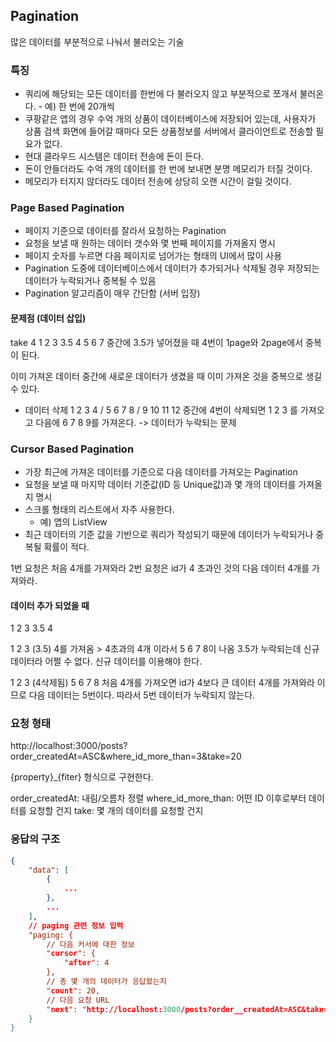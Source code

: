 ## Pagination

많은 데이터를 부분적으로 나눠서 불러오는 기술

### 특징

- 쿼리에 해당되는 모든 데이터를 한번에 다 불러오지 않고 부분적으로 쪼개서 불러온다. - 예) 한 번에 20개씩
- 쿠팡같은 앱의 경우 수억 개의 상품이 데이터베이스에 저장되어 있는데, 사용자가 상품 검색 화면에 들어갈 때마다 모든 상품정보를 서버에서 클라이언트로 전송할 필요가 없다.
- 현대 클라우드 시스템은 데이터 전송에 돈이 든다.
- 돈이 안들더라도 수억 개의 데이터를 한 번에 보내면 분명 메모리가 터질 것이다.
- 메모리가 터지지 않더라도 데이터 전송에 상당히 오랜 시간이 걸릴 것이다.

### Page Based Pagination

- 페이지 기준으로 데이터를 잘라서 요청하는 Pagination
- 요청을 보낼 때 원하는 데이터 갯수와 몇 번째 페이지를 가져올지 명시
- 페이지 숫자를 누르면 다음 페이지로 넘어가는 형태의 UI에서 많이 사용
- Pagination 도중에 데이터베이스에서 데이터가 추가되거나 삭제될 경우 저장되는 데이터가 누락되거나 중복될 수 있음
- Pagination 알고리즘이 매우 간단함 (서버 입장)

#### 문제점 (데이터 삽입)

take 4
1 2 3 3.5 4 5 6 7
중간에 3.5가 넣어졌을 때 4번이 1page와 2page에서 중복이 된다.

이미 가져온 데이터 중간에 새로운 데이터가 생겼을 때 이미 가져온 것을 중복으로 생길 수 있다.

- 데이터 삭제
  1 2 3 4 / 5 6 7 8 / 9 10 11 12
  중간에 4번이 삭제되면 1 2 3 를 가져오고 다음에 6 7 8 9를 가져온다.
  -> 데이터가 누락되는 문제

### Cursor Based Pagination

- 가장 최근에 가져온 데이터를 기준으로 다음 데이터를 가져오는 Pagination
- 요청을 보낼 때 마지막 데이터 기준값(ID 등 Unique값)과 몇 개의 데이터를 가져올지 명시
- 스크롤 형태의 리스트에서 자주 사용한다.
  - 예) 앱의 ListView
- 최근 데이터의 기준 값을 기반으로 쿼리가 작성되기 때문에 데이터가 누락되거나 중복될 확률이 적다.

1번 요청은 처음 4개를 가져와라
2번 요청은 id가 4 초과인 것의 다음 데이터 4개를 가져와라.

#### 데이터 추가 되었을 때

1 2 3 3.5 4

1 2 3 (3.5) 4를 가져옴 > 4초과의 4개 이라서 5 6 7 8이 나옴
3.5가 누락되는데 신규데이터라 어쩔 수 없다. 신규 데이터를 이용해야 한다.

1 2 3 (4삭제됨) 5 6 7 8
처음 4개를 가져오면 id가 4보다 큰 데이터 4개를 가져와라 이므로 다음 데이터는 5번이다.
따라서 5번 데이터가 누락되지 않는다.

### 요청 형태

http://localhost:3000/posts?order_createdAt=ASC&where_id_more_than=3&take=20

{property}\_{fiter} 형식으로 구현한다.

order_createdAt: 내림/오름차 정렬
where_id_more_than: 어떤 ID 이후로부터 데이터를 요청할 건지
take: 몇 개의 데이터를 요청할 건지

### 응답의 구조

```json
{
    "data": [
        {
            ...
        },
        ...
    ],
    // paging 관련 정보 입력
    "paging: {
        // 다음 커서에 대한 정보
        "cursor": {
            "after": 4
        },
        // 총 몇 개의 데이터가 응답왔는지
        "count": 20,
        // 다음 요청 URL
        "next": "http://localhost:3000/posts?order__createdAt=ASC&take=20&where__id__more_than=4"
    }
}
```
